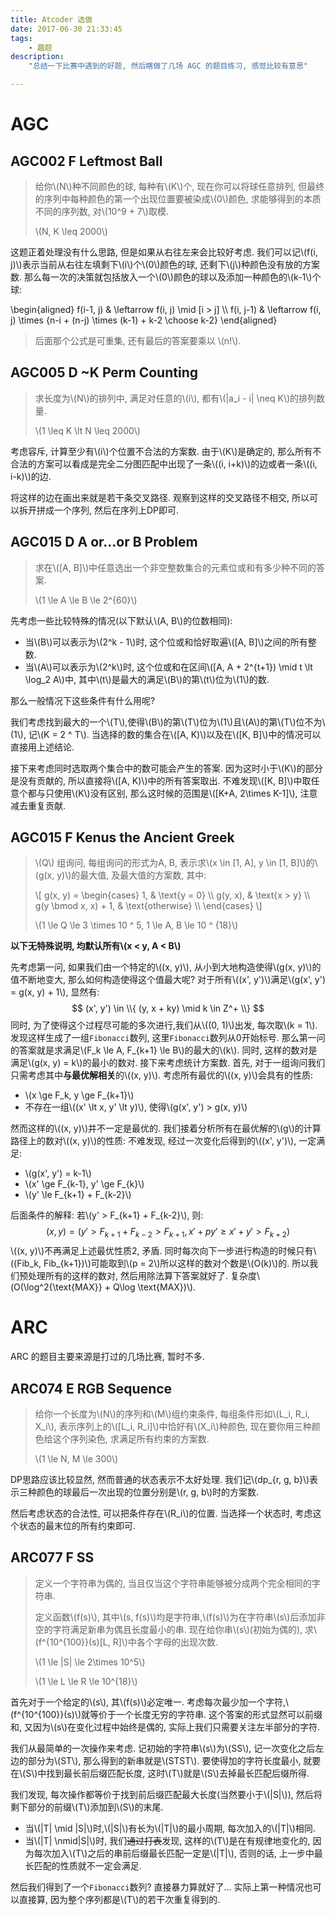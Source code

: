 ```yaml
---
title: Atcoder 选做
date: 2017-06-30 21:33:45
tags:
    - 趣题
description:
    "总结一下比赛中遇到的好题, 然后瞎做了几场 AGC 的题目练习, 感觉比较有意思"

---
```


# AGC

## AGC002 F Leftmost Ball

> 给你\\(N\\)种不同颜色的球, 每种有\\(K\\)个, 现在你可以将球任意排列, 但最终的序列中每种颜色的第一个出现位置要被染成\\(0\\)颜色, 求能够得到的本质不同的序列数, 对\\(10^9 + 7\\)取模.
>
> \\(N, K \leq 2000\\)

这题正着处理没有什么思路, 但是如果从右往左来会比较好考虑. 
我们可以记\\(f(i, j)\\)表示当前从右往左填剩下\\(i\\)个\\(0\\)颜色的球, 还剩下\\(j\\)种颜色没有放的方案数. 
那么每一次的决策就包括放入一个\\(0\\)颜色的球以及添加一种颜色的\\(k-1\\)个球:

\begin{aligned}
    f(i-1, j) & \leftarrow f(i, j) \mid [i > j] \\\\
    f(i, j-1) & \leftarrow f(i, j) \times {n-i + (n-j) \times (k-1) + k-2 \choose k-2}
\end{aligned}

> 后面那个公式是可重集, 还有最后的答案要乘以 \\(n!\\).

## AGC005 D ~K Perm Counting

> 求长度为\\(N\\)的排列中, 满足对任意的\\(i\\), 都有\\(|a_i - i| \neq K\\)的排列数量. 
>
> \\(1 \leq K \lt N \leq 2000\\)

考虑容斥, 计算至少有\\(i\\)个位置不合法的方案数. 由于\\(K\\)是确定的, 那么所有不合法的方案可以看成是完全二分图匹配中出现了一条\\((i, i+k)\\)的边或者一条\\((i, i-k)\\)的边.

将这样的边在画出来就是若干条交叉路径. 观察到这样的交叉路径不相交, 所以可以拆开拼成一个序列, 然后在序列上DP即可.

## AGC015 D A or...or B Problem

> 求在\\([A, B]\\)中任意选出一个非空整数集合的元素位或和有多少种不同的答案.
>
> \\(1 \le A \le B \le 2^{60}\\)

先考虑一些比较特殊的情况(以下默认\\(A, B\\)的位数相同):

- 当\\(B\\)可以表示为\\(2^k - 1\\)时, 这个位或和恰好取遍\\([A, B]\\)之间的所有整数.
- 当\\(A\\)可以表示为\\(2^k\\)时, 这个位或和在区间\\([A, A + 2^{t+1}) \mid t \lt \log_2 A\\)中, 其中\\(t\\)是最大的满足\\(B\\)的第\\(t\\)位为\\(1\\)的数.

 那么一般情况下这些条件有什么用呢?

我们考虑找到最大的一个\\(T\\),使得\\(B\\)的第\\(T\\)位为\\(1\\)且\\(A\\)的第\\(T\\)位不为\\(1\\), 记\\(K = 2 ^ T\\). 当选择的数的集合在\\([A, K)\\)以及在\\([K, B]\\)中的情况可以直接用上述结论.

接下来考虑同时选取两个集合中的数可能会产生的答案. 因为这时小于\\(K\\)的部分是没有贡献的, 所以直接将\\([A, K)\\)中的所有答案取出. 不难发现\\([K, B]\\)中取任意个都与只使用\\(K\\)没有区别, 那么这时候的范围是\\([K+A, 2\times K-1]\\), 注意减去重复贡献.

## AGC015 F Kenus the Ancient Greek

> \\(Q\\) 组询问, 每组询问的形式为A, B, 表示求\\(x \in [1, A], y \in [1, B]\\)的\\(g(x, y)\\)的最大值, 及最大值的方案数, 其中: 
>
> \\[ g(x, y) = \begin{cases} 1, & \text{y = 0} \\\\ g(y, x), & \text{x > y} \\\\ g(y \bmod x, x) + 1, & \text{otherwise} \\\\ \end{cases} \\]
>
> \\(1 \le Q \le 3 \times 10 ^ 5,  1 \le A, B \le 10 ^ {18}\\)

**以下无特殊说明, 均默认所有\\(x < y, A < B\\)**

先考虑第一问, 如果我们由一个特定的\\((x, y)\\), 从小到大地构造使得\\(g(x, y)\\)的值不断地变大, 那么如何构造使得这个值最大呢?
 对于所有\\((x', y')\\)满足\\(g(x', y') = g(x, y) + 1\\), 显然有:
$$
(x', y') \in \\{ (y, x + ky) \mid k \in Z^+ \\} 
$$
同时, 为了使得这个过程尽可能的多次进行,我们从\\((0, 1)\\)出发, 每次取\\(k = 1\\). 
发现这样生成了一组`Fibonacci`数列, 这里`Fibonacci`数列从0开始标号. 
 那么第一问的答案就是求满足\\(F_k \le A, F_{k+1} \le B\\)的最大的\\(k\\). 同时, 这样的数对是满足\\(g(x, y) = k\\)的最小的数对.
接下来考虑统计方案数. 首先, 对于一组询问我们只需考虑其中**与最优解相关**的\\((x, y)\\).
考虑所有最优的\\((x, y)\\)会具有的性质:

- \\(x \ge F_k, y \ge F_{k+1}\\)
- 不存在一组\\((x' \lt x, y' \lt y)\\), 使得\\(g(x', y') > g(x, y)\\)

然而这样的\\((x, y)\\)并不一定是最优的.
 我们接着分析所有在最优解的\\(g\\)的计算路径上的数对\\((x, y)\\)的性质: 不难发现, 经过一次变化后得到的\\((x', y')\\), 一定满足:

- \\(g(x', y') = k-1\\)
- \\(x' \ge F_{k-1}, y' \ge F_{k}\\)
- \\(y' \le F_{k+1} + F_{k-2}\\)

后面条件的解释: 若\\(y' > F_{k+1} + F_{k-2}\\), 则:
$$
(x, y) = (y' > F_{k+1} + F_{k-2} > F_{k+1}, x' + py' \ge x' + y' > F_{k+2})
$$
\\((x, y)\\)不再满足上述最优性质2, 矛盾.
 同时每次向下一步进行构造的时候只有\\((Fib_k, Fib_{k+1})\\)可能取到\\(p = 2\\)所以这样的数对个数是\\(O(k)\\)的. 所以我们预处理所有的这样的数对, 然后用除法算下答案就好了.
 复杂度\\(O(\log^2{\text{MAX}} + Q\log \text{MAX})\\).

# ARC

ARC 的题目主要来源是打过的几场比赛, 暂时不多.

## ARC074 E RGB Sequence

> 给你一个长度为\\(N\\)的序列和\\(M\\)组约束条件, 每组条件形如\\(L_i, R_i, X_i\\), 表示序列上的\\([L_i, R_i]\\)中恰好有\\(X_i\\)种颜色, 现在要你用三种颜色给这个序列染色, 求满足所有约束的方案数.
>
> \\(1 \le N, M \le 300\\)

DP思路应该比较显然, 然而普通的状态表示不太好处理. 我们记\\(dp_{r, g, b}\\)表示三种颜色的球最后一次出现的位置分别是\\(r, g, b\\)时的方案数. 

然后考虑状态的合法性, 可以把条件存在\\(R_i\\)的位置. 当选择一个状态时, 考虑这个状态的最末位的所有约束即可. 

## ARC077 F SS

> 定义一个字符串为偶的, 当且仅当这个字符串能够被分成两个完全相同的字符串.
>
> 定义函数\\(f(s)\\), 其中\\(s, f(s)\\)均是字符串,\\(f(s)\\)为在字符串\\(s\\)后添加非空的字符满足新串为偶且长度最小的串. 现在给你串\\(s\\)(初始为偶的), 求\\(f^{10^{100}}(s)[L, R]\\)中各个字母的出现次数.
>
> \\(1 \le |S| \le 2\times 10^5\\)
>
> \\(1 \le L \le R \le 10^{18}\\)

首先对于一个给定的\\(s\\), 其\\(f(s)\\)必定唯一. 考虑每次最少加一个字符,\\(f^{10^{100}}(s)\\)就等价于一个长度无穷的字符串. 这个答案的形式显然可以前缀和, 又因为\\(s\\)在变化过程中始终是偶的, 实际上我们只需要关注左半部分的字符.

我们从最简单的一次操作来考虑. 记初始的字符串\\(s\\)为\\(SS\\), 记一次变化之后左边的部分为\\(ST\\), 那么得到的新串就是\\(STST\\). 要使得加的字符长度最小, 就要在\\(S\\)中找到最长前后缀匹配长度, 这时\\(T\\)就是\\(S\\)去掉最长匹配后缀所得.

我们发现, 每次操作都等价于找到前后缀匹配最大长度(当然要小于\\(|S|\\)), 然后将剩下部分的前缀\\(T\\)添加到\\(S\\)的末尾.

- 当\\(|T| \mid |S|\\)时,\\(|S|\\)有长为\\(|T|\\)的最小周期, 每次加入的\\(|T|\\)相同.
- 当\\(|T| \nmid|S|\\)时, 我们~~通过打表~~发现, 这样的\\(T\\)是在有规律地变化的, 因为每次加入\\(T\\)之后的串前后缀最长匹配一定是\\(|T|\\), 否则的话, 上一步中最长匹配的性质就不一定会满足.

然后我们得到了一个`Fibonacci`数列? 直接暴力算就好了... 实际上第一种情况也可以直接算, 因为整个序列都是\\(T\\)的若干次重复得到的.
